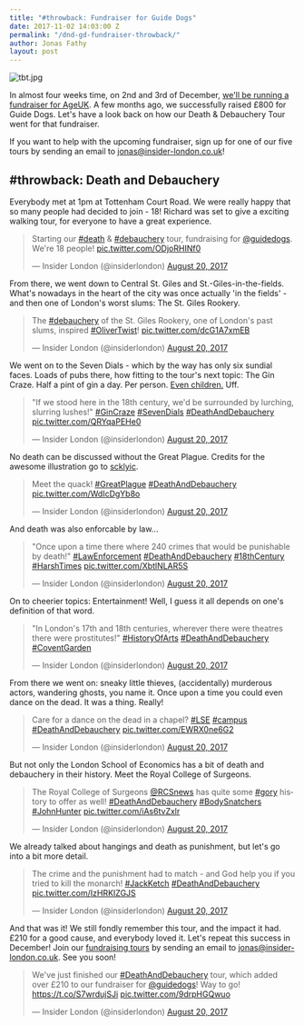```yaml
---
title: "#throwback: Fundraiser for Guide Dogs"
date: 2017-11-02 14:03:00 Z
permalink: "/dnd-gd-fundraiser-throwback/"
author: Jonas Fathy
layout: post
---
```


![tbt.jpg](/uploads/tbt.jpg)

In almost four weeks time, on 2nd and 3rd of December, <a href="https://www.insider-london.co.uk/ageuk-fundraiser/">we'll be running a fundraiser for AgeUK</a>. A few months ago, we successfully raised £800 for Guide Dogs. Let's have a look back on how our Death & Debauchery Tour went for that fundraiser. 

If you want to help with the upcoming fundraiser, sign up for one of our five tours by sending an email to <a href="mailto:jonas@insider-london.co.uk">jonas@insider-london.co.uk</a>!

## #throwback: Death and Debauchery

Everybody met at 1pm at Tottenham Court Road. We were really happy that so many people had decided to join - 18! Richard was set to give a exciting walking tour, for everyone to have a great experience.

<blockquote class="twitter-tweet" data-lang="en"><p lang="en" dir="ltr">Starting our <a href="https://twitter.com/hashtag/death?src=hash&amp;ref_src=twsrc%5Etfw">#death</a> &amp; <a href="https://twitter.com/hashtag/debauchery?src=hash&amp;ref_src=twsrc%5Etfw">#debauchery</a> tour, fundraising for <a href="https://twitter.com/guidedogs?ref_src=twsrc%5Etfw">@guidedogs</a>. We&#39;re 18 people! <a href="https://t.co/ODjoRHINf0">pic.twitter.com/ODjoRHINf0</a></p>&mdash; Insider London (@insiderlondon) <a href="https://twitter.com/insiderlondon/status/899257307061776385?ref_src=twsrc%5Etfw">August 20, 2017</a></blockquote>
<script async src="https://platform.twitter.com/widgets.js" charset="utf-8"></script>

From there, we went down to Central St. Giles and St.-Giles-in-the-fields. What's nowadays in the heart of the city was once actually 'in the fields' - and then one of London's worst slums: The St. Giles Rookery.

<blockquote class="twitter-tweet" data-lang="en"><p lang="en" dir="ltr">The <a href="https://twitter.com/hashtag/debauchery?src=hash&amp;ref_src=twsrc%5Etfw">#debauchery</a> of the St. Giles Rookery, one of London&#39;s past slums, inspired <a href="https://twitter.com/hashtag/OliverTwist?src=hash&amp;ref_src=twsrc%5Etfw">#OliverTwist</a>! <a href="https://t.co/dcG1A7xmEB">pic.twitter.com/dcG1A7xmEB</a></p>&mdash; Insider London (@insiderlondon) <a href="https://twitter.com/insiderlondon/status/899259616797876225?ref_src=twsrc%5Etfw">August 20, 2017</a></blockquote>
<script async src="https://platform.twitter.com/widgets.js" charset="utf-8"></script>

We went on to the Seven Dials - which by the way has only six sundial faces. Loads of pubs there, how fitting to the tour's next topic: The Gin Craze. Half a pint of gin a day. Per person. <a href="https://www.insider-london.co.uk/london-gin-craze-london-dry-gin-history/">Even children.</a> Uff.

<blockquote class="twitter-tweet" data-lang="en"><p lang="en" dir="ltr">&quot;If we stood here in the 18th century, we&#39;d be surrounded by lurching, slurring lushes!&quot; <a href="https://twitter.com/hashtag/GinCraze?src=hash&amp;ref_src=twsrc%5Etfw">#GinCraze</a> <a href="https://twitter.com/hashtag/SevenDials?src=hash&amp;ref_src=twsrc%5Etfw">#SevenDials</a> <a href="https://twitter.com/hashtag/DeathAndDebauchery?src=hash&amp;ref_src=twsrc%5Etfw">#DeathAndDebauchery</a> <a href="https://t.co/QRYqaPEHe0">pic.twitter.com/QRYqaPEHe0</a></p>&mdash; Insider London (@insiderlondon) <a href="https://twitter.com/insiderlondon/status/899262442131382273?ref_src=twsrc%5Etfw">August 20, 2017</a></blockquote>
<script async src="https://platform.twitter.com/widgets.js" charset="utf-8"></script>

No death can be discussed without the Great Plague. Credits for the awesome illustration go to <a href="https://scklyic.deviantart.com/art/Weathered-Plague-Doctor-370369940">scklyic</a>.

<blockquote class="twitter-tweet" data-lang="en"><p lang="en" dir="ltr">Meet the quack! <a href="https://twitter.com/hashtag/GreatPlague?src=hash&amp;ref_src=twsrc%5Etfw">#GreatPlague</a> <a href="https://twitter.com/hashtag/DeathAndDebauchery?src=hash&amp;ref_src=twsrc%5Etfw">#DeathAndDebauchery</a> <a href="https://t.co/WdIcDgYb8o">pic.twitter.com/WdIcDgYb8o</a></p>&mdash; Insider London (@insiderlondon) <a href="https://twitter.com/insiderlondon/status/899265932849274880?ref_src=twsrc%5Etfw">August 20, 2017</a></blockquote>
<script async src="https://platform.twitter.com/widgets.js" charset="utf-8"></script>

And death was also enforcable by law...

<blockquote class="twitter-tweet" data-lang="en"><p lang="en" dir="ltr">&quot;Once upon a time there where 240 crimes that would be punishable by death!&quot; <a href="https://twitter.com/hashtag/LawEnforcement?src=hash&amp;ref_src=twsrc%5Etfw">#LawEnforcement</a> <a href="https://twitter.com/hashtag/DeathAndDebauchery?src=hash&amp;ref_src=twsrc%5Etfw">#DeathAndDebauchery</a> <a href="https://twitter.com/hashtag/18thCentury?src=hash&amp;ref_src=twsrc%5Etfw">#18thCentury</a> <a href="https://twitter.com/hashtag/HarshTimes?src=hash&amp;ref_src=twsrc%5Etfw">#HarshTimes</a> <a href="https://t.co/XbtlNLAR5S">pic.twitter.com/XbtlNLAR5S</a></p>&mdash; Insider London (@insiderlondon) <a href="https://twitter.com/insiderlondon/status/899267279925518336?ref_src=twsrc%5Etfw">August 20, 2017</a></blockquote>
<script async src="https://platform.twitter.com/widgets.js" charset="utf-8"></script>

On to cheerier topics: Entertainment! Well, I guess it all depends on one's definition of that word.

<blockquote class="twitter-tweet" data-lang="en"><p lang="en" dir="ltr">&quot;In London&#39;s 17th and 18th centuries, wherever there were theatres there were prostitutes!&quot; <a href="https://twitter.com/hashtag/HistoryOfArts?src=hash&amp;ref_src=twsrc%5Etfw">#HistoryOfArts</a> <a href="https://twitter.com/hashtag/DeathAndDebauchery?src=hash&amp;ref_src=twsrc%5Etfw">#DeathAndDebauchery</a> <a href="https://twitter.com/hashtag/CoventGarden?src=hash&amp;ref_src=twsrc%5Etfw">#CoventGarden</a></p>&mdash; Insider London (@insiderlondon) <a href="https://twitter.com/insiderlondon/status/899269578798366720?ref_src=twsrc%5Etfw">August 20, 2017</a></blockquote>
<script async src="https://platform.twitter.com/widgets.js" charset="utf-8"></script>

From there we went on: sneaky little thieves, (accidentally) murderous actors, wandering ghosts, you name it. Once upon a time you could even dance on the dead. It was a thing. Really!

<blockquote class="twitter-tweet" data-lang="en"><p lang="en" dir="ltr">Care for a dance on the dead in a chapel? <a href="https://twitter.com/hashtag/LSE?src=hash&amp;ref_src=twsrc%5Etfw">#LSE</a> <a href="https://twitter.com/hashtag/campus?src=hash&amp;ref_src=twsrc%5Etfw">#campus</a> <a href="https://twitter.com/hashtag/DeathAndDebauchery?src=hash&amp;ref_src=twsrc%5Etfw">#DeathAndDebauchery</a> <a href="https://t.co/EWRX0ne6G2">pic.twitter.com/EWRX0ne6G2</a></p>&mdash; Insider London (@insiderlondon) <a href="https://twitter.com/insiderlondon/status/899279376616960000?ref_src=twsrc%5Etfw">August 20, 2017</a></blockquote>
<script async src="https://platform.twitter.com/widgets.js" charset="utf-8"></script>

But not only the London School of Economics has a bit of death and debauchery in their history. Meet the Royal College of Surgeons.

<blockquote class="twitter-tweet" data-lang="en"><p lang="en" dir="ltr">The Royal College of Surgeons <a href="https://twitter.com/RCSnews?ref_src=twsrc%5Etfw">@RCSnews</a> has quite some <a href="https://twitter.com/hashtag/gory?src=hash&amp;ref_src=twsrc%5Etfw">#gory</a> history to offer as well! <a href="https://twitter.com/hashtag/DeathAndDebauchery?src=hash&amp;ref_src=twsrc%5Etfw">#DeathAndDebauchery</a> <a href="https://twitter.com/hashtag/BodySnatchers?src=hash&amp;ref_src=twsrc%5Etfw">#BodySnatchers</a> <a href="https://twitter.com/hashtag/JohnHunter?src=hash&amp;ref_src=twsrc%5Etfw">#JohnHunter</a> <a href="https://t.co/iAs6tvZxlr">pic.twitter.com/iAs6tvZxlr</a></p>&mdash; Insider London (@insiderlondon) <a href="https://twitter.com/insiderlondon/status/899281712517197824?ref_src=twsrc%5Etfw">August 20, 2017</a></blockquote>
<script async src="https://platform.twitter.com/widgets.js" charset="utf-8"></script>

We already talked about hangings and death as punishment, but let's go into a bit more detail.

<blockquote class="twitter-tweet" data-lang="en"><p lang="en" dir="ltr">The crime and the punishment had to match - and God help you if you tried to kill the monarch! <a href="https://twitter.com/hashtag/JackKetch?src=hash&amp;ref_src=twsrc%5Etfw">#JackKetch</a> <a href="https://twitter.com/hashtag/DeathAndDebauchery?src=hash&amp;ref_src=twsrc%5Etfw">#DeathAndDebauchery</a> <a href="https://t.co/IzHRKIZGJS">pic.twitter.com/IzHRKIZGJS</a></p>&mdash; Insider London (@insiderlondon) <a href="https://twitter.com/insiderlondon/status/899283513144475651?ref_src=twsrc%5Etfw">August 20, 2017</a></blockquote>
<script async src="https://platform.twitter.com/widgets.js" charset="utf-8"></script>

And that was it! We still fondly remember this tour, and the impact it had. £210 for a good cause, and everybody loved it. Let's repeat this success in December! Join our <a href="https://www.insider-london.co.uk/ageuk-fundraiser/">fundraising tours</a> by sending an email to <a href="mailto:jonas@insider-london.co.uk">jonas@insider-london.co.uk</a>. See you soon!

<blockquote class="twitter-tweet" data-lang="en"><p lang="en" dir="ltr">We&#39;ve just finished our <a href="https://twitter.com/hashtag/DeathAndDebauchery?src=hash&amp;ref_src=twsrc%5Etfw">#DeathAndDebauchery</a> tour, which added over £210 to our fundraiser for <a href="https://twitter.com/guidedogs?ref_src=twsrc%5Etfw">@guidedogs</a>! Way to go! <a href="https://t.co/S7wrdujSJi">https://t.co/S7wrdujSJi</a> <a href="https://t.co/9drpHGQwuo">pic.twitter.com/9drpHGQwuo</a></p>&mdash; Insider London (@insiderlondon) <a href="https://twitter.com/insiderlondon/status/899287178005680128?ref_src=twsrc%5Etfw">August 20, 2017</a></blockquote>
<script async src="https://platform.twitter.com/widgets.js" charset="utf-8"></script>
